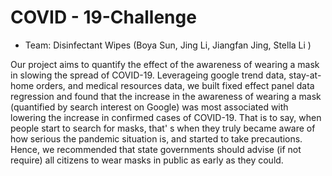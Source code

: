 # COVID - 19-Challenge
- Team: Disinfectant Wipes (Boya Sun, Jing Li, Jiangfan Jing, Stella Li )

Our project aims to quantify the effect of the awareness of wearing a mask in slowing the spread of COVID-19. Leverageing google trend data, stay-at-home orders, and medical resources data, we built fixed effect panel data regression and found that the increase in the awareness of wearing a mask (quantified by search interest on Google) was most associated with lowering the increase in confirmed cases of COVID-19. That is to say, when people start to search for masks, that' s when they truly became aware of how serious the pandemic situation is, and started to take precautions. Hence, we recommended that state governments should advise (if not require) all citizens to wear masks in public as early as they could.

